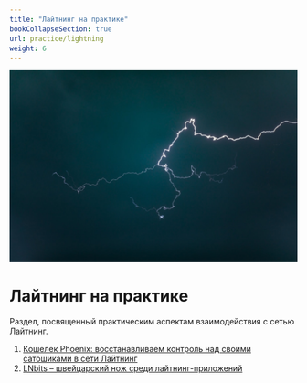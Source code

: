 ```yaml
---
title: "Лайтнинг на практике"
bookCollapseSection: true
url: practice/lightning
weight: 6
---
```


![cover](/img/30.jpeg)
# Лайтнинг на практике

Раздел, посвященный практическим аспектам взаимодействия с сетью Лайтнинг.

1. [Кошелек Phoenix: восстанавливаем контроль над своими сатошиками в сети Лайтнинг](/phoenix)
2. [LNbits – швейцарский нож среди лайтнинг-приложений](/lnbits)
